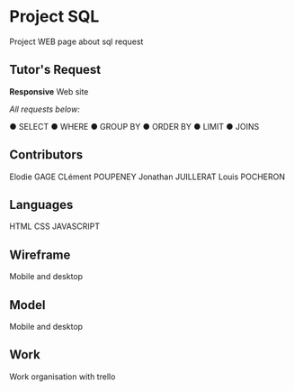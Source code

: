# Project SQL

Project WEB page about sql request

## Tutor's Request

**Responsive** Web site

*All requests below:*

●  SELECT
●  WHERE
●  GROUP BY
●  ORDER BY
●  LIMIT
●  JOINS 

## Contributors

Elodie GAGE CLément POUPENEY Jonathan JUILLERAT Louis POCHERON

## Languages

HTML CSS JAVASCRIPT

## Wireframe
Mobile and desktop

## Model
Mobile and desktop

## Work 

Work organisation with trello


